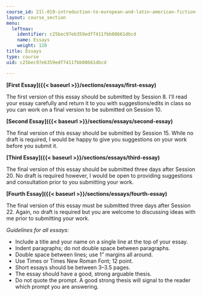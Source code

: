 ```yaml
---
course_id: 21l-019-introduction-to-european-and-latin-american-fiction-great-books-on-the-page-and-on-the-screen-spring-2017
layout: course_section
menu:
  leftnav:
    identifier: c25bec97eb359edf7411fbb08661dbcd
    name: Essays
    weight: 120
title: Essays
type: course
uid: c25bec97eb359edf7411fbb08661dbcd

---
```


**[First Essay]({{< baseurl >}}/sections/essays/first-essay)**

The first version of this essay should be submitted by Session 8. I'll read your essay carefully and return it to you with suggestions/edits in class so you can work on a final version to be submitted on Session 10.

**[Second Essay]({{< baseurl >}}/sections/essays/second-essay)**

The final version of this essay should be submitted by Session 15. While no draft is required, I would be happy to give you suggestions on your work before you submit it.

**[Third Essay]({{< baseurl >}}/sections/essays/third-essay)**

The final version of this essay should be submitted three days after Session 20. No draft is required however, I would be open to providing suggestions and consultation prior to you submitting your work.

**[Fourth Essay]({{< baseurl >}}/sections/essays/fourth-essay)**

The final version of this essay must be submitted three days after Session 22. Again, no draft is required but you are welcome to discussing ideas with me prior to submitting your work.

_Guidelines for all essays:_

*   Include a title and your name on a single line at the top of your essay.
*   Indent paragraphs; do not double space between paragraphs.
*   Double space between lines; use 1” margins all around.
*   Use Times or Times New Roman Font; 12 point.
*   Short essays should be between 3–3.5 pages.
*   The essay should have a good, strong arguable thesis.
*   Do not quote the prompt. A good strong thesis will signal to the reader which prompt you are answering.